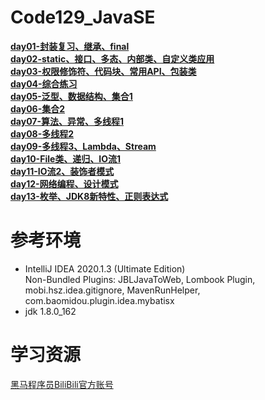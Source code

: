 # Code129_JavaSE
[**day01-封装复习、继承、final**](https://github.com/LMWC/Code129_JavaSE/tree/master/day01/src/com)  
[**day02-static、接口、多态、内部类、自定义类应用**](https://github.com/LMWC/Code129_JavaSE/tree/master/day02/src/com)  
[**day03-权限修饰符、代码块、常用API、包装类**](https://github.com/LMWC/Code129_JavaSE/tree/master/day03/src/com)  
[**day04-综合练习**](https://github.com/LMWC/Code129_JavaSE/tree/master/day04/src/com/itheima)  
[**day05-泛型、数据结构、集合1**](https://github.com/LMWC/Code129_JavaSE/tree/master/day05/src/com)  
[**day06-集合2**](https://github.com/LMWC/Code129_JavaSE/tree/master/day06/src/com)  
[**day07-算法、异常、多线程1**](https://github.com/LMWC/Code129_JavaSE/tree/master/day07/src/com)  
[**day08-多线程2**](https://github.com/LMWC/Code129_JavaSE/tree/master/day08/src/com)  
[**day09-多线程3、Lambda、Stream**](https://github.com/LMWC/Code129_JavaSE/tree/master/day09/src/com)  
[**day10-File类、递归、IO流1**](https://github.com/LMWC/Code129_JavaSE/tree/master/day10)  
[**day11-IO流2、装饰者模式**](https://github.com/LMWC/Code129_JavaSE/tree/master/day11)  
[**day12-网络编程、设计模式**](https://github.com/LMWC/Code129_JavaSE/tree/master/day12)  
[**day13-枚举、JDK8新特性、正则表达式**](https://github.com/LMWC/Code129_JavaSE/tree/master/day13/src/com)  



**参考环境**
=========================
- IntelliJ IDEA 2020.1.3 (Ultimate Edition)  
  Non-Bundled Plugins: JBLJavaToWeb, Lombook Plugin, mobi.hsz.idea.gitignore, MavenRunHelper,        com.baomidou.plugin.idea.mybatisx
- jdk 1.8.0_162



**学习资源**
=========================
[黑马程序员BiliBili官方账号](https://space.bilibili.com/37974444)
